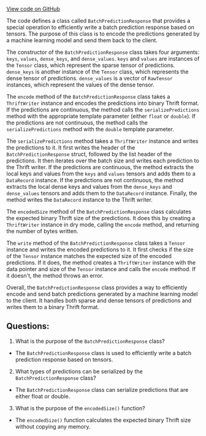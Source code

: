 [View code on GitHub](https://github.com/misbahsy/the-algorithm/twml/libtwml/src/lib/BatchPredictionResponse.cpp)

The code defines a class called `BatchPredictionResponse` that provides a special operation to efficiently write a batch prediction response based on tensors. The purpose of this class is to encode the predictions generated by a machine learning model and send them back to the client. 

The constructor of the `BatchPredictionResponse` class takes four arguments: `keys`, `values`, `dense_keys`, and `dense_values`. `keys` and `values` are instances of the `Tensor` class, which represent the sparse tensor of predictions. `dense_keys` is another instance of the `Tensor` class, which represents the dense tensor of predictions. `dense_values` is a vector of `RawTensor` instances, which represent the values of the dense tensor. 

The `encode` method of the `BatchPredictionResponse` class takes a `ThriftWriter` instance and encodes the predictions into binary Thrift format. If the predictions are continuous, the method calls the `serializePredictions` method with the appropriate template parameter (either `float` or `double`). If the predictions are not continuous, the method calls the `serializePredictions` method with the `double` template parameter. 

The `serializePredictions` method takes a `ThriftWriter` instance and writes the predictions to it. It first writes the header of the `BatchPredictionResponse` struct, followed by the list header of the predictions. It then iterates over the batch size and writes each prediction to the Thrift writer. If the predictions are continuous, the method extracts the local keys and values from the `keys` and `values` tensors and adds them to a `DataRecord` instance. If the predictions are not continuous, the method extracts the local dense keys and values from the `dense_keys` and `dense_values` tensors and adds them to the `DataRecord` instance. Finally, the method writes the `DataRecord` instance to the Thrift writer. 

The `encodedSize` method of the `BatchPredictionResponse` class calculates the expected binary Thrift size of the predictions. It does this by creating a `ThriftWriter` instance in dry mode, calling the `encode` method, and returning the number of bytes written. 

The `write` method of the `BatchPredictionResponse` class takes a `Tensor` instance and writes the encoded predictions to it. It first checks if the size of the `Tensor` instance matches the expected size of the encoded predictions. If it does, the method creates a `ThriftWriter` instance with the data pointer and size of the `Tensor` instance and calls the `encode` method. If it doesn't, the method throws an error. 

Overall, the `BatchPredictionResponse` class provides a way to efficiently encode and send batch predictions generated by a machine learning model to the client. It handles both sparse and dense tensors of predictions and writes them to a binary Thrift format.
## Questions: 
 1. What is the purpose of the `BatchPredictionResponse` class?
- The `BatchPredictionResponse` class is used to efficiently write a batch prediction response based on tensors.

2. What types of predictions can be serialized by the `BatchPredictionResponse` class?
- The `BatchPredictionResponse` class can serialize predictions that are either float or double.

3. What is the purpose of the `encodedSize()` function?
- The `encodedSize()` function calculates the expected binary Thrift size without copying any memory.